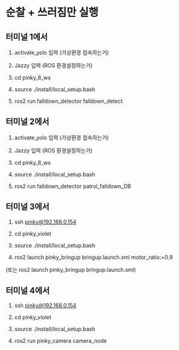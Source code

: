 # 순찰 + 쓰러짐만 실행

## 터미널 1에서

1. activate_yolo 입력 (가상환경 접속하는거)

2. Jazzy 입력 (ROS 환경설정하는거)

3. cd pinky_8_ws

4. source ./install/local_setup.bash

5. ros2 run falldown_detector falldown_detect
   

## 터미널 2에서 

1. activate_yolo 입력 (가상환경 접속하는거)

2. Jazzy 입력 (ROS 환경설정하는거)

3. cd pinky_8_ws

4. source ./install/local_setup.bash

5. ros2 run falldown_detector patrol_falldown_DB

## 터미널 3에서 

1. ssh pinky@192.168.0.154

2. cd pinky_violet

3. source ./install/local_setup.bash

4. ros2 launch pinky_bringup bringup.launch.xml motor_ratio:=0.9
   
(또는 ros2 launch pinky_bringup bringup.launch.xml)

## 터미널 4에서

1. ssh pinky@192.168.0.154

2. cd pinky_violet

3. source ./install/local_setup.bash

4. ros2 run pinky_camera camera_node




